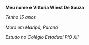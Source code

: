 **Meu nome é Vittoria Wiest De Souza**

*Tenho 15 anos*

*Moro em Maripá, Paraná*

*Estudo no Colégio Estadual PIO XII*
